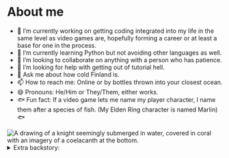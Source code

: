 # About me

- 🔭 I’m currently working on getting coding integrated into my life in the same level as video games are, hopefully forming a career or at least a base for one in the process.
- 🌱 I’m currently learning Python but not avoiding other languages as well.
- 👯 I’m looking to collaborate on anything with a person who has patience.
- 🤔 I’m looking for help with getting out of tutorial hell.
- 💬 Ask me about how cold Finland is.
- 📫 How to reach me: Online or by bottles thrown into your closest ocean.
- 😄 Pronouns: He/Him or They/Them, either works.
- 🐟 Fun fact: If a video game lets me name my player character, I name them after a species of fish. (My Elden Ring character is named Marlin) 🐟

<picture>
 <source media="(prefers-color-scheme: dark)" srcset="https://64.media.tumblr.com/980487cbb91b14d9c8380106c35f1417/7f60a49f01de9d08-66/s540x810/cd7ac15dd724ccf01ff14b43473a13844c266fdc.pnj">
 <source media="(prefers-color-scheme: light)" srcset="https://64.media.tumblr.com/980487cbb91b14d9c8380106c35f1417/7f60a49f01de9d08-66/s540x810/cd7ac15dd724ccf01ff14b43473a13844c266fdc.pnj">
 <img alt="A drawing of a knight seemingly submerged in water, covered in coral with an imagery of a coelacanth at the bottom." src="https://64.media.tumblr.com/980487cbb91b14d9c8380106c35f1417/7f60a49f01de9d08-66/s540x810/cd7ac15dd724ccf01ff14b43473a13844c266fdc.pnj">
</picture>

<details>
<summary>Extra backstory:</summary>

I took an official University course on the basics of programming in Python. The form of it was independent studying with online programming homework and weekly online lectures. I failed my first attempt at the final test, but I am allowed to try again and I will. I believe I have a decent base in programming, my problem solving skills are fairly good and I need to get out of tutorial hell. And there is still a lot to learn, which I am still doing with great interest.

I also like art. Subjects I like drawing are surrealism, eldritch stuff and comics.

</details>
